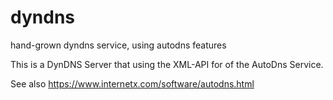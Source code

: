 dyndns
======

hand-grown dyndns service, using autodns features


This is a DynDNS Server that using the XML-API for of the AutoDns Service.

See also https://www.internetx.com/software/autodns.html
